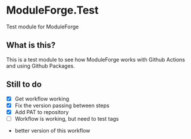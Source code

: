 # ModuleForge.Test
Test module for ModuleForge

## What is this?

This is a test module to see how ModuleForge works with Github Actions and using Github Packages.



## Still to do

- [X] Get workflow working
- [X] Fix the version passing between steps
- [X] Add PAT to repository
- [ ] Workflow is working, but need to test tags
- better version of this workflow
